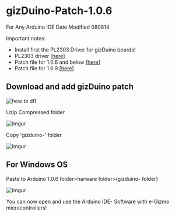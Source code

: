 # gizDuino-Patch-1.0.6
For Any Arduino IDE
Date Modified 080814

Important notes:
 - Install first the PL2303 Driver for gizDuino boards!
 - PL2303 driver \[[here](http://www.prolific.com.tw/UserFiles/files/PL2303_Prolific_DriverInstaller_v1_12_0.zip)\]
 - Patch file for 1.0.6 and below \[[here](https://github.com/e-Gizmo/gizDuino-Patch-1.0.6/archive/master.zip)\]
 - Patch file for 1.6.9 \[[here](https://github.com/e-Gizmo/gizDuino-Patch-1.6.9/archive/master.zip)\]


Download and add gizDuino patch
--------
![how to dl1](http://i.makeagif.com/media/6-21-2016/tHPa7C.gif)

Uzip Compressed folder

![Imgur](http://i.imgur.com/3XeIbOo.png)

Copy 'gizduino-' folder

![Imgur](http://i.imgur.com/nUuE9nR.png)

For Windows OS
----------
Paste to Arduino 1.0.6 folder>harware folder>(gizduino- folder)

![Imgur](http://i.imgur.com/zh6dquW.png)


You can now open and use the Arduino IDE- Software with e-Gizmo microcontrollers!
